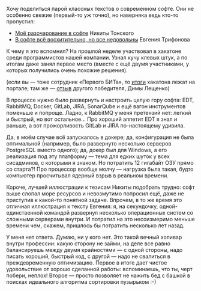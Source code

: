 ﻿Хочу поделиться парой классных текстов о современном софте. Они не особенно свежие (первый-то уж точно), но наверняка ведь кто-то пропустил:

- [Моё разочарование в софте](https://tonsky.me/blog/disenchantment/ru/) Никиты Тонского
- [В софте всё восхитительно, но все недовольны](https://habr.com/ru/company/jugru/blog/493178/) Евгения Трифонова

К чему я это вспомнил? На прошлой неделе участвовал в хакатоне среди программистов нашей компании. Узнал кучу клевых штук, а по итогам даже занял первое место (вместе с ещё двумя участниками, у которых получились очень похожие решения).

(если вы — тоже сотрудник «Первого БИТа», то [итоги](https://newportal.1cbit.ru/news/3066979/) хакатона лежат на портале; там же — [отзыв](https://newportal.1cbit.ru/news/3066980/) другого победителя, Димы Лещенко)

В процессе нужно было развернуть и настроить целую гору софта: EDT, RabbitMQ, Docker, GitLab, JIRA, SonarQube и ещё вагон инструментов поменьше и попроще. Ладно, к RabbitMQ у меня претензий нет: легкий и быстрый, но вот остальное… Про хороший аппетит EDT я знал и раньше, а вот прожорливость GitLab и JIRA по-настоящему удивила.

Да, в моём случае всё запускалось в докере; да, конфигурация не была оптимальной (например, было развернуто несколько серверов PostgreSQL вместо одного); да, докер был для Windows, а его реализация под эту платформу — тема для едких шуток у всех сисадминов, с которыми я знаком. Но потратить 12 гигабайт ОЗУ прямо со старта?! Про процессор вообще молчу — нагрузка была такая, будто компьютер просчитывал ядерный взрыв в реальном времени.

Короче, лучшей иллюстрации к тезисам Никиты подобрать трудно: софт выше слопал море ресурсов и невозмутимо попросил ещё, даже не приступив к какой-то понятной задаче. Впрочем, в то же время это отличная иллюстрация к тексту Евгения: я, на секундочку, одной-единственной командой развернул несколько операционных систем со сложными серверами внутри. И потратил на это несоизмеримо меньше времени чем, скажем, пришлось бы потратить несколько лет назад.

У меня нет ответа. Думаю, ни у кого нет. Это такой вечный холивар внутри профессии: какую сторону не займи, на деле все равно балансируешь между двумя крайностями — с одной стороны, надо писать хороший, быстрый код, с другой — надо не свалиться в преждевременную оптимизацию. Первое в итоге дает чистое удовольствие от хорошо сделанной работы: вспоминаешь, что ты, черт побери, неплох! Второе — просто позволяет не нажить бед с башкой в поисках идеального алгоритма сортировки пузырьком :-)